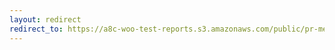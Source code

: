 ```yaml
---
layout: redirect
redirect_to: https://a8c-woo-test-reports.s3.amazonaws.com/public/pr-merge/43388/e2e/index.html
---
```

